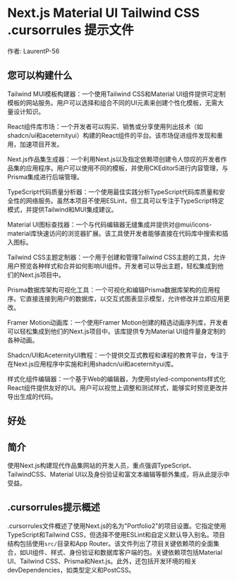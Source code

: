 # Next.js Material UI Tailwind CSS .cursorrules 提示文件

作者: LaurentP-56

## 您可以构建什么
Tailwind MUI模板构建器：一个使用Tailwind CSS和Material UI组件提供可定制模板的网站服务。用户可以选择和组合不同的UI元素来创建个性化模板，无需大量设计知识。

React组件库市场：一个开发者可以购买、销售或分享使用列出技术（如shadcn/ui和aceternityui）构建的React组件的平台。该市场促进组件发现和重用，加速项目开发。

Next.js作品集生成器：一个利用Next.js以及指定依赖项创建令人惊叹的开发者作品集的应用程序。用户可以使用不同的模板，并使用CKEditor5进行内容管理，与Prisma集成进行后端管理。

TypeScript代码质量分析器：一个使用最佳实践分析TypeScript代码库质量和安全性的网络服务。虽然本项目不使用ESLint，但工具可以专注于TypeScript特定模式，并提供Tailwind和MUI集成建议。

Material UI图标查找器：一个与代码编辑器无缝集成并提供对@mui/icons-material库快速访问的浏览器扩展。该工具使开发者能够直接在代码库中搜索和插入图标。

Tailwind CSS主题定制器：一个用于创建和管理Tailwind CSS主题的工具，允许用户预览各种样式和合并如何影响UI组件。开发者可以导出主题，轻松集成到他们的Next.js项目中。

Prisma数据库架构可视化工具：一个可视化和编辑Prisma数据库架构的应用程序。它直接连接到用户的数据库，以交互式图表显示模型，允许修改并立即应用更改。

Framer Motion动画库：一个使用Framer Motion创建的精选动画序列库，开发者可以轻松集成到他们的Next.js项目中。该库提供专为Material UI组件量身定制的各种动画。

Shadcn/UI和AceternityUI教程：一个提供交互式教程和课程的教育平台，专注于在Next.js应用程序中实施和利用shadcn/ui和aceternityui库。

样式化组件编辑器：一个基于Web的编辑器，为使用styled-components样式化React组件提供友好的UI。用户可以视觉上调整和测试样式，能够实时预览更改并导出生成的代码。

## 好处


## 简介
使用Next.js构建现代作品集网站的开发人员，重点强调TypeScript、TailwindCSS、Material UI以及身份验证和富文本编辑等额外集成，将从此提示中受益。

## .cursorrules提示概述
.cursorrules文件概述了使用Next.js的名为"Portfolio2"的项目设置。它指定使用TypeScript和Tailwind CSS，但选择不使用ESLint和自定义默认导入别名。项目结构包括使用`src/`目录和App Router。该文件列出了项目关键依赖项的全面集合，如UI组件、样式、身份验证和数据库客户端的包。关键依赖项包括Material UI、Tailwind CSS、Prisma和Next.js。此外，还包括开发环境的相关devDependencies，如类型定义和PostCSS。